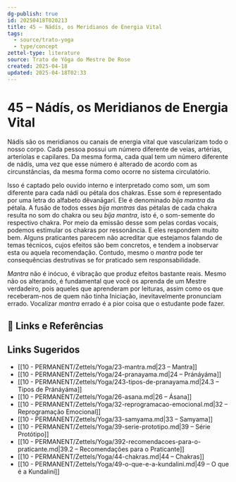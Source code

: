 ```yaml
---
dg-publish: true
id: 20250418T020213
title: 45 – Nádís, os Meridianos de Energia Vital
tags:
  - source/trato-yoga
  - type/concept
zettel-type: literature
source: Trato de Yôga do Mestre De Rose
created: 2025-04-18
updated: 2025-04-18T02:33
---
```


# 45 – Nádís, os Meridianos de Energia Vital

Nádís são os meridianos ou canais de energia vital que vascularizam todo o nosso corpo. Cada pessoa possui um número diferente de veias, artérias, arteríolas e capilares. Da mesma forma, cada qual tem um número diferente de nádís, uma vez que esse número é alterado de acordo com as circunstâncias, da mesma forma como ocorre no sistema circulatório.

Isso é captado pelo ouvido interno e interpretado como som, um som diferente para cada nádí ou pétala dos chakras. Esse som é representado por uma letra do alfabeto dêvanāgarī. Ele é denominado *bíja mantra* da pétala. A fusão de todos esses *bíja mantras* das pétalas de cada chakra resulta no som do chakra ou seu *bíja mantra*, isto é, o som-semente do respectivo chakra. Por meio da emissão desse som pelas cordas vocais, podemos estimular os chakras por ressonância. E eles respondem muito bem. Alguns praticantes parecem não acreditar que estejamos falando de temas técnicos, cujos efeitos são bem concretos, e tendem a inobservar esta ou aquela recomendação. Contudo, mesmo o *mantra* pode ter consequências destrutivas se for praticado sem responsabilidade.

*Mantra* não é inócuo, é vibração que produz efeitos bastante reais. Mesmo não os alterando, é fundamental que você os aprenda de um Mestre verdadeiro, pois aqueles que aprenderam por leituras, assim como os que receberam-nos de quem não tinha Iniciação, inevitavelmente pronunciam errado. Vocalizar *mantra* errado é a pior coisa que o estudante pode fazer.

## 🔗 Links e Referências

## Links Sugeridos

- [[10 - PERMANENT/Zettels/Yoga/23-mantra.md\|23 – Mantra]]
- [[10 - PERMANENT/Zettels/Yoga/24-pranayama.md\|24 – Pránáyáma]]
- [[10 - PERMANENT/Zettels/Yoga/243-tipos-de-pranayama.md\|24.3 – Tipos de Pránáyáma]]
- [[10 - PERMANENT/Zettels/Yoga/26-asana.md\|26 – Ásana]]
- [[10 - PERMANENT/Zettels/Yoga/32-reprogramacao-emocional.md\|32 – Reprogramação Emocional]]
- [[10 - PERMANENT/Zettels/Yoga/33-samyama.md\|33 – Samyama]]
- [[10 - PERMANENT/Zettels/Yoga/39-serie-prototipo.md\|39 – Série Protótipo]]
- [[10 - PERMANENT/Zettels/Yoga/392-recomendacoes-para-o-praticante.md\|39.2 – Recomendações para o Praticante]]
- [[10 - PERMANENT/Zettels/Yoga/44-chakras.md\|44 – Chakras]]
- [[10 - PERMANENT/Zettels/Yoga/49-o-que-e-a-kundalini.md\|49 – O que é a Kundaliní]]